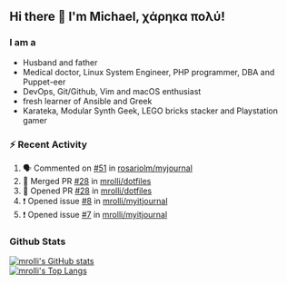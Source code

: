 ## Hi there 👋 I'm Michael, χάρηκα πολύ!

<!--
**mrolli/mrolli** is a ✨ _special_ ✨ repository because its `README.md` (this file) appears on your GitHub profile.

Here are some ideas to get you started:

- 🔭 I’m currently working on ...
- 🌱 I’m currently learning ...
- 👯 I’m looking to collaborate on ...
- 🤔 I’m looking for help with ...
- 💬 Ask me about ...
- 📫 How to reach me: ...
- 😄 Pronouns: ...
- ⚡ Fun fact: ...
-->

### I am a
- Husband and father
- Medical doctor, Linux System Engineer, PHP programmer, DBA and Puppet-eer
- DevOps, Git/Github, Vim and macOS enthusiast
- fresh learner of Ansible and Greek
- Karateka, Modular Synth Geek, LEGO bricks stacker and Playstation gamer 

### :zap: Recent Activity

<!--START_SECTION:activity-->
1. 🗣 Commented on [#51](https://github.com/rosariolm/myjournal/issues/51) in [rosariolm/myjournal](https://github.com/rosariolm/myjournal)
2. 🎉 Merged PR [#28](https://github.com/mrolli/dotfiles/pull/28) in [mrolli/dotfiles](https://github.com/mrolli/dotfiles)
3. 💪 Opened PR [#28](https://github.com/mrolli/dotfiles/pull/28) in [mrolli/dotfiles](https://github.com/mrolli/dotfiles)
4. ❗️ Opened issue [#8](https://github.com/mrolli/myitjournal/issues/8) in [mrolli/myitjournal](https://github.com/mrolli/myitjournal)
5. ❗️ Opened issue [#7](https://github.com/mrolli/myitjournal/issues/7) in [mrolli/myitjournal](https://github.com/mrolli/myitjournal)
<!--END_SECTION:activity-->

### Github Stats
[![mrolli's GitHub stats](https://github-readme-stats.vercel.app/api?username=mrolli&count_private=true&show_icons=true&theme=onedark)](https://github.com/anuraghazra/github-readme-stats)  
[![mrolli's Top Langs](https://github-readme-stats.vercel.app/api/top-langs/?username=mrolli&count_private=true&theme=onedark&hide=c%2B%2B,c,html,cmake,makefile&layout=compact)](https://github.com/anuraghazra/github-readme-stats)
